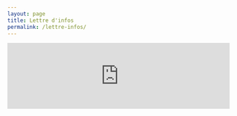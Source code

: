 ```yaml
---
layout: page
title: Lettre d'infos
permalink: /lettre-infos/
---
```

<iframe class="mj-w-res-iframe" frameborder="0" scrolling="no" marginheight="0" marginwidth="0" src="https://app.mailjet.com/widget/iframe/3GqA/heo" width="100%"></iframe>

<script type="text/javascript" src="https://app.mailjet.com/statics/js/iframeResizer.min.js"></script>
